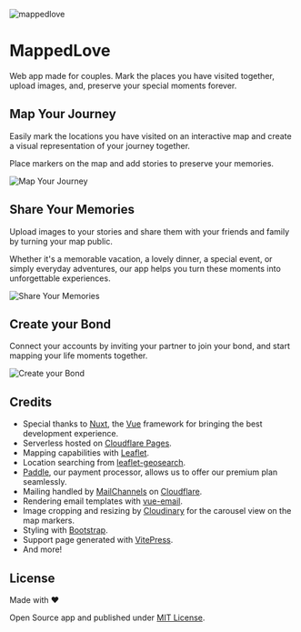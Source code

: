 ![mappedlove](https://github.com/Yizack/mappedlove/assets/16264115/154659e3-f2f6-4e18-a383-73eb12b3407b)

# MappedLove

Web app made for couples. Mark the places you have visited together, upload images, and, preserve your special moments forever.

## Map Your Journey

Easily mark the locations you have visited on an interactive map and create a visual representation of your journey together.

Place markers on the map and add stories to preserve your memories.

![Map Your Journey](https://github.com/Yizack/mappedlove/assets/16264115/a9271a4e-28d4-47c5-aa86-6fc06b7a7be1)

## Share Your Memories

Upload images to your stories and share them with your friends and family by turning your map public.

Whether it's a memorable vacation, a lovely dinner, a special event, or simply everyday adventures, our app helps you turn these moments into unforgettable experiences.

![Share Your Memories](https://github.com/Yizack/mappedlove/assets/16264115/c7dc6ba8-5587-4acf-a769-b46f2303d288)

## Create your Bond

Connect your accounts by inviting your partner to join your bond, and start mapping your life moments together.

![Create your Bond](https://github.com/Yizack/mappedlove/assets/16264115/0c69cc68-30b9-4810-9d66-891a26e9f869)

<!-- #region credits-license -->
## Credits

- Special thanks to [Nuxt](https://nuxt.com/), the [Vue](https://vuejs.org/) framework for bringing the best development experience.
- Serverless hosted on [Cloudflare Pages](https://pages.cloudflare.com/).
- Mapping capabilities with [Leaflet](https://leafletjs.com/).
- Location searching from [leaflet-geosearch](https://github.com/smeijer/leaflet-geosearch).
- [Paddle](https://www.paddle.com/), our payment processor, allows us to offer our premium plan seamlessly.
- Mailing handled by [MailChannels](https://www.mailchannels.com/) on [Cloudflare](https://www.cloudflare.com/).
- Rendering email templates with [vue-email](https://vuemail.net/).
- Image cropping and resizing by [Cloudinary](https://cloudinary.com/) for the carousel view on the map markers.
- Styling with [Bootstrap](https://getbootstrap.com/).
- Support page generated with [VitePress](https://vitepress.dev/).
- And more!

## License

Made with ❤️

Open Source app and published under [MIT License](https://github.com/Yizack/mappedlove/blob/main/LICENSE).
<!-- #endregion credits-license -->
